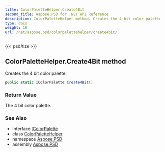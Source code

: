 ```yaml
---
title: ColorPaletteHelper.Create4Bit
second_title: Aspose.PSD for .NET API Reference
description: ColorPaletteHelper method. Creates the 4 bit color palette
type: docs
weight: 10
url: /net/aspose.psd/colorpalettehelper/create4bit/
---
```

{{< psd/tize >}}
## ColorPaletteHelper.Create4Bit method

Creates the 4 bit color palette.

```csharp
public static IColorPalette Create4Bit()
```

### Return Value

The 4 bit color palette.

### See Also

* interface [IColorPalette](../../icolorpalette/)
* class [ColorPaletteHelper](../)
* namespace [Aspose.PSD](../../../aspose.psd/)
* assembly [Aspose.PSD](../../../)



